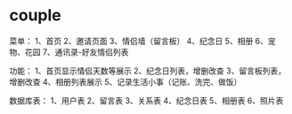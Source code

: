 # couple

菜单：
1、首页
2、邀请页面
3、情侣墙（留言板）
4、纪念日
5、相册
6、宠物、花园
7、通讯录-好友情侣列表

功能：
1、首页显示情侣天数等展示
2、纪念日列表，增删改查
3、留言板列表，增删改查
4、相册列表展示
5、记录生活小事（记账、洗完、做饭）

数据库表：
1、用户表
2、留言表
3、关系表
4、纪念日表
5、相册表
6、照片表

